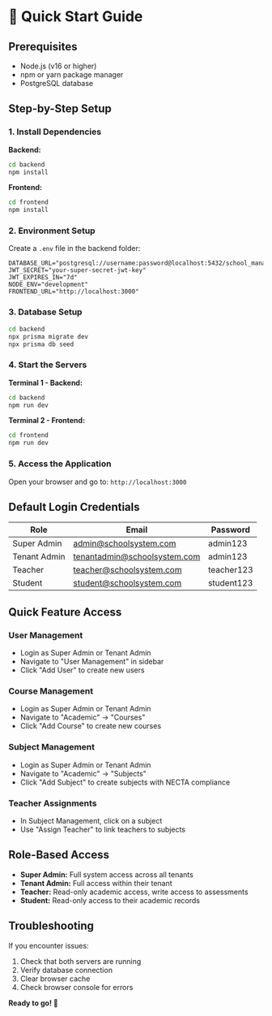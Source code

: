 # 🚀 Quick Start Guide

## Prerequisites
- Node.js (v16 or higher)
- npm or yarn package manager
- PostgreSQL database

## Step-by-Step Setup

### 1. Install Dependencies

**Backend:**
```bash
cd backend
npm install
```

**Frontend:**
```bash
cd frontend
npm install
```

### 2. Environment Setup

Create a `.env` file in the backend folder:
```env
DATABASE_URL="postgresql://username:password@localhost:5432/school_management"
JWT_SECRET="your-super-secret-jwt-key"
JWT_EXPIRES_IN="7d"
NODE_ENV="development"
FRONTEND_URL="http://localhost:3000"
```

### 3. Database Setup

```bash
cd backend
npx prisma migrate dev
npx prisma db seed
```

### 4. Start the Servers

**Terminal 1 - Backend:**
```bash
cd backend
npm run dev
```

**Terminal 2 - Frontend:**
```bash
cd frontend
npm run dev
```

### 5. Access the Application

Open your browser and go to: `http://localhost:3000`

## Default Login Credentials

| Role | Email | Password |
|------|-------|----------|
| Super Admin | admin@schoolsystem.com | admin123 |
| Tenant Admin | tenantadmin@schoolsystem.com | admin123 |
| Teacher | teacher@schoolsystem.com | teacher123 |
| Student | student@schoolsystem.com | student123 |

## Quick Feature Access

### User Management
- Login as Super Admin or Tenant Admin
- Navigate to "User Management" in sidebar
- Click "Add User" to create new users

### Course Management
- Login as Super Admin or Tenant Admin
- Navigate to "Academic" → "Courses"
- Click "Add Course" to create new courses

### Subject Management
- Login as Super Admin or Tenant Admin
- Navigate to "Academic" → "Subjects"
- Click "Add Subject" to create subjects with NECTA compliance

### Teacher Assignments
- In Subject Management, click on a subject
- Use "Assign Teacher" to link teachers to subjects

## Role-Based Access

- **Super Admin:** Full system access across all tenants
- **Tenant Admin:** Full access within their tenant
- **Teacher:** Read-only academic access, write access to assessments
- **Student:** Read-only access to their academic records

## Troubleshooting

If you encounter issues:
1. Check that both servers are running
2. Verify database connection
3. Clear browser cache
4. Check browser console for errors

**Ready to go! 🎉**
